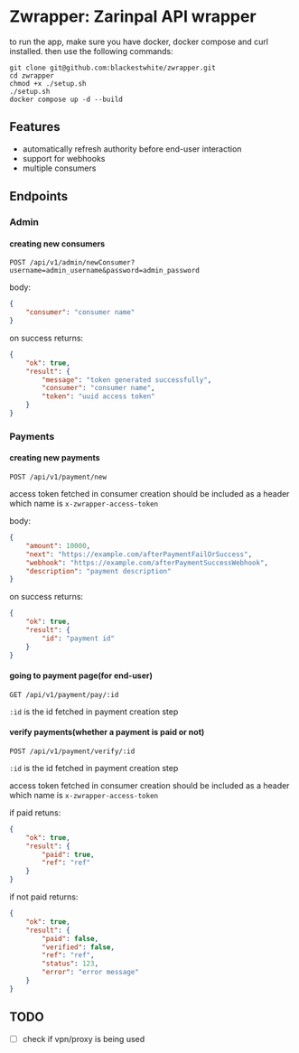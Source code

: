 # Zwrapper: Zarinpal API wrapper
to run the app, make sure you have docker, docker compose and curl installed. then use the following commands:
```terminal
git clone git@github.com:blackestwhite/zwrapper.git
cd zwrapper
chmod +x ./setup.sh
./setup.sh
docker compose up -d --build
```

## Features
- automatically refresh authority before end-user interaction
- support for webhooks
- multiple consumers

## Endpoints
### Admin
#### creating new consumers

`POST /api/v1/admin/newConsumer?username=admin_username&password=admin_password`

body:
```json
{
    "consumer": "consumer name"
}
```

on success returns:
```json
{
    "ok": true,
    "result": {
        "message": "token generated successfully",
        "consumer": "consumer name",
        "token": "uuid access token"
    }
}
```

### Payments

#### creating new payments

`POST /api/v1/payment/new`

access token fetched in consumer creation should be included as a header which name is `x-zwrapper-access-token`

body:
```json
{
    "amount": 10000,
    "next": "https://example.com/afterPaymentFailOrSuccess",
    "webhook": "https://example.com/afterPaymentSuccessWebhook",
    "description": "payment description"
}
```

on success returns:
```json
{
    "ok": true,
    "result": {
        "id": "payment id"
    }
}
```
#### going to payment page(for end-user)

`GET /api/v1/payment/pay/:id`

`:id` is the id fetched in payment creation step

#### verify payments(whether a payment is paid or not)

`POST /api/v1/payment/verify/:id`

`:id` is the id fetched in payment creation step

access token fetched in consumer creation should be included as a header which name is `x-zwrapper-access-token`

if paid retuns:
```json
{
    "ok": true,
    "result": {
        "paid": true,
        "ref": "ref"
    }
}
```

if not paid returns:
```json
{
    "ok": true,
    "result": {
        "paid": false,
        "verified": false,
        "ref": "ref",
        "status": 123,
        "error": "error message"
    }
}
```


## TODO

- [ ] check if vpn/proxy is being used